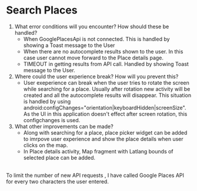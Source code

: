 # Search Places
1. What error conditions will you encounter? How should these be handled?
    - When GooglePlacesApi is not connected. This is handled by showing a Toast message to the User 
    - When there are no autocomplete results shown to the user. In this case user cannot move forward to the Place details page.
    - TIMEOUT in getting results from API call. Handled by showing Toast message to the User.
2. Where could the user experience break? How will you prevent this?
    - User exeperience can break when the user tries to rotate the screen while searching for a place. Usually after rotation new activity will be created and all the autocomplete results will disappear. This situation is handled by using android:configChanges="orientation|keyboardHidden|screenSize". As the UI in this application doesn't effect after screen rotation, this configchanges is used.
3. What other improvements can be made?
    - Along with searching for a place, place picker widget can be added to imrpove user experience and show the place details when user clicks on the map.
    - In Place details activity, Map fragment with Latlang bounds of selected place can be added. <br>
<br>
To limit the number of new API requests , I have called Google Places API for every two characters the user entered.
